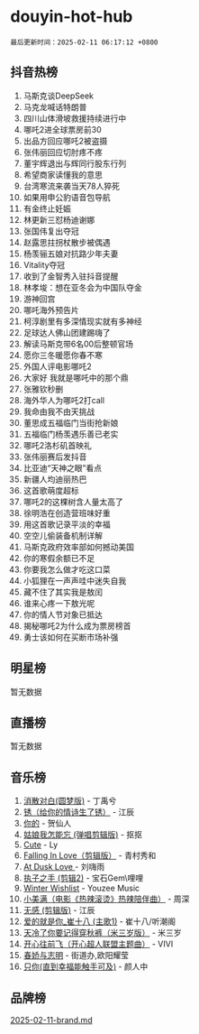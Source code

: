 # douyin-hot-hub

`最后更新时间：2025-02-11 06:17:12 +0800`

## 抖音热榜

1. 马斯克谈DeepSeek
1. 马克龙喊话特朗普
1. 四川山体滑坡救援持续进行中
1. 哪吒2进全球票房前30
1. 出品方回应哪吒2被盗摄
1. 张伟丽回应切肘疼不疼
1. 董宇辉退出与辉同行股东行列
1. 希望商家读懂我的意思
1. 台湾寒流来袭当天78人猝死
1. 如果用申公豹语音包导航
1. 有金终止妊娠
1. 林更新三怼杨迪谢娜
1. 张国伟复出夺冠
1. 赵露思拄拐杖散步被偶遇
1. 杨羡骊五娘对抗路少年夫妻
1. Vitality夺冠
1. 收到了金智秀入驻抖音提醒
1. 林孝埈：想在亚冬会为中国队夺金
1. 游神回宫
1. 哪吒海外预告片
1. 柯淳剧里有多深情现实就有多神经
1. 足球达人佛山团建踢嗨了
1. 解读马斯克带6名00后整顿官场
1. 愿你三冬暖愿你春不寒
1. 外国人评电影哪吒2
1. 大家好 我就是哪吒中的那个鼎
1. 张雅钦秒删
1. 海外华人为哪吒2打call
1. 我命由我不由天挑战
1. 董思成五福临门当街抢新娘
1. 五福临门杨羡遇乐善已老实
1. 哪吒2洛杉矶首映礼
1. 张伟丽赛后发抖音
1. 比亚迪“天神之眼”看点
1. 新疆人均迪丽热巴
1. 这首歌萌度超标
1. 哪吒2的这棵树含人量太高了
1. 徐明浩在创造营班味好重
1. 用这首歌记录平淡的幸福
1. 空空儿偷装备机制详解
1. 马斯克政府效率部如何撼动美国
1. 你的寒假余额已不足
1. 你要我怎么做才吃这口菜
1. 小狐狸在一声声哇中迷失自我
1. 藏不住了其实我是敖闰
1. 谁来心疼一下敖光呢
1. 你的情人节对象已抵达
1. 揭秘哪吒2为什么成为票房榜首
1. 勇士该如何在买断市场补强

## 明星榜

暂无数据

## 直播榜

暂无数据

## 音乐榜

1. [消散对白(圆梦版)](https://sf5-hl-cdn-tos.douyinstatic.com/obj/tos-cn-ve-2774/og4jB5I5IizzoZVAAAzWgBMAsMDWoArfwBOiFs) - 丁禹兮
1. [锈（给你的情诗生了锈）](https://sf5-hl-cdn-tos.douyinstatic.com/obj/tos-cn-ve-2774/o8a1PBtVqIYbPEGK6e5A4egedVMdm3fCIz6bbE) - 江辰
1. [你的](https://sf5-hl-cdn-tos.douyinstatic.com/obj/tos-cn-ve-2774/oYuIeKf42jB7sEV6B2upMdpYAgfrQWj0FeRegh) - 贺仙人
1. [姑娘我怎能忘 (弹唱剪辑版)](https://sf5-hl-cdn-tos.douyinstatic.com/obj/tos-cn-ve-2774/okamwrBGEMz6illuEofAsMV4yzF5tVWbBiA5AI) - 抠抠
1. [Cute](https://sf5-hl-cdn-tos.douyinstatic.com/obj/tos-cn-ve-2774/o4IbIzHWKAAB4wsS5qMBRiiAlEBGTpQRNfFvuo) - Ly
1. [Falling In Love（剪辑版）](https://sf5-hl-cdn-tos.douyinstatic.com/obj/tos-cn-ve-2774/o8ajpA8zzgBPahbBIO8AcKGBLJezFCRd1wfP9f) - 青村秀和
1. [ At Dusk  Love ](https://sf5-hl-cdn-tos.douyinstatic.com/obj/tos-cn-ve-2774/o8CrpCf5CaYgI4ZrtQgMQAFEfuGqNnRSDQAPBc) - 刘嗨雨
1. [执子之手 (剪辑2)](https://sf5-hl-cdn-tos.douyinstatic.com/obj/tos-cn-ve-2774/oUoZLQjCc31XzqsBnBQUNgeKtYPBcgbFDwtfcu) - 宝石Gem\哩哩
1. [Winter Wishlist](https://sf5-hl-cdn-tos.douyinstatic.com/obj/tos-cn-ve-2774/oIIgUOeamCFCVAzxN6MFRLIBlLGpUqQxeeHrLE) - Youzee Music
1. [小美满（电影《热辣滚烫》热辣陪伴曲）](https://sf5-hl-cdn-tos.douyinstatic.com/obj/tos-cn-ve-2774/o0GAn2lSgfZIDUgtevCGDQYnFg4CwnrBaxbTZL) - 周深
1. [无感 (剪辑版)](https://sf5-hl-cdn-tos.douyinstatic.com/obj/tos-cn-ve-2774/o0eIsUzJBDlQaQFC5OFlgbMEZC1TFYBftOBn6p) - 江辰
1. [爱的就是你_崔十八 (主歌1)](https://sf5-hl-cdn-tos.douyinstatic.com/obj/tos-cn-ve-2774/oI5BO5DhFZ6UTcNCnZaOCBLtZ7WIMQGfgnXf5E) - 崔十八/听潮阁
1. [天冷了你要记得穿秋裤（米三岁版）](https://sf3-cdn-tos.douyinstatic.com/obj/tos-cn-ve-2774/oQlIwVIDWiZ6BQilAorS7MA0AgCkQDvcZAdm1) - 米三岁
1. [开心往前飞（开心超人联盟主题曲）](https://sf5-hl-cdn-tos.douyinstatic.com/obj/tos-cn-ve-2774/9d8fb7c82cf1421fb93a9fe925275e0a) - VIVI
1. [春娇与志明](https://sf5-hl-cdn-tos.douyinstatic.com/obj/tos-cn-ve-2774/e530d8fceb7044b39707d7f9ff54add1) - 街道办,欧阳耀莹
1. [只你(直到幸福能触手可及)](https://sf5-hl-cdn-tos.douyinstatic.com/obj/tos-cn-ve-2774/o0lBkRDzFTeaVSUz3ZZSCBVtZ5DIMQGfgmEAuE) - 颜人中

## 品牌榜

[2025-02-11-brand.md](2025-02-11-brand.md)
